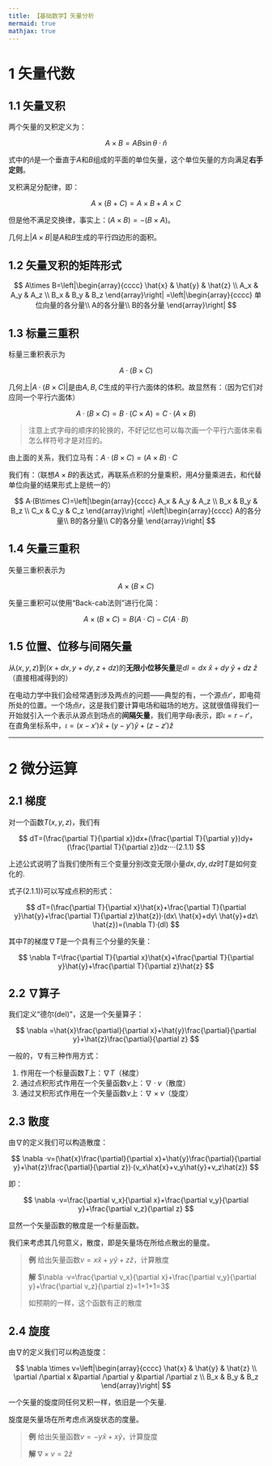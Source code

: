 ```yaml
---
title: 【基础数学】矢量分析
mermaid: true
mathjax: true
---
```


# 1 矢量代数

## 1.1 矢量叉积

两个矢量的叉积定义为：

$$
A\times B =AB\sin\theta ·\hat{n}
$$

式中的$\hat{n}$是一个垂直于$A$和$B$组成的平面的单位矢量，这个单位矢量的方向满足**右手定则**。

叉积满足分配律，即：

$$
A\times (B+C)=A\times B+A\times C
$$

但是他不满足交换律，事实上：$(A\times B)=-(B\times A)$。

几何上$\vert A\times B\vert$是$A$和$B$生成的平行四边形的面积。

## 1.2 矢量叉积的矩阵形式

$$
A\times B=\left|\begin{array}{cccc} 
 \hat{x} & \hat{y} & \hat{z} \\ 
A_x & A_y & A_z \\ 
B_x & B_y & B_z 
\end{array}\right|
=\left|\begin{array}{cccc} 
单位向量的各分量\\ 
A的各分量\\ 
B的各分量 
\end{array}\right|
$$

## 1.3 标量三重积

标量三重积表示为

$$
A·(B\times C)
$$

几何上$\vert A·(B\times C)\vert$是由$A,B,C$生成的平行六面体的体积。故显然有：（因为它们对应同一个平行六面体）

$$
A·(B\times C)=B·(C\times A)=C·(A\times B)
$$

> 注意上式字母的顺序的轮换的，不好记忆也可以每次画一个平行六面体来看怎么样符号才是对应的。

由上面的关系，我们立马有：$A·(B\times C)=(A\times B)·C$

我们有：（联想$A\times B$的表达式，再联系点积的分量乘积，用$A$分量乘进去，和代替单位向量的结果形式上是统一的）

$$
A·(B\times C)=\left|\begin{array}{cccc} 
A_x & A_y & A_z \\ 
B_x & B_y & B_z \\ 
C_x & C_y & C_z 
\end{array}\right|
=\left|\begin{array}{cccc} 
A的各分量\\ 
B的各分量\\ 
C的各分量 
\end{array}\right|
$$

## 1.4 矢量三重积

矢量三重积表示为

$$
A\times (B\times C)
$$

矢量三重积可以使用“Back-cab法则”进行化简：

$$
A\times (B\times C)=B(A·C)-C(A·B)
$$

## 1.5 位置、位移与间隔矢量

从$(x,y,z)$到$(x+dx,y+dy,z+dz)$的**无限小位移矢量**是$dl=dx\ \hat{x}+dy\ \hat{y}+dz\ \hat{z}$（直接相减得到的）

在电动力学中我们会经常遇到涉及两点的问题——典型的有，一个源点$r'$，即电荷所处的位置。一个场点$r$，这是我们要计算电场和磁场的地方。这就很值得我们一开始就引入一个表示从源点到场点的**间隔矢量**，我们用字母$\iota$表示，即$\iota=r-r'$，在直角坐标系中，$\iota=(x-x')\hat{x}+(y-y')\hat{y}+(z-z')\hat{z}$

-------

# 2 微分运算

## 2.1 梯度

对一个函数$T(x,y,z)$，我们有

$$
dT=(\frac{\partial T}{\partial x})dx+(\frac{\partial T}{\partial y})dy+(\frac{\partial T}{\partial z})dz····(2.1.1)
$$

上述公式说明了当我们使所有三个变量分别改变无限小量$dx,dy,dz$时$T$是如何变化的.

式子$(2.1.1))$可以写成点积的形式：

$$
dT=(\frac{\partial T}{\partial x}\hat{x}+\frac{\partial T}{\partial y}\hat{y}+\frac{\partial T}{\partial z}\hat{z})·(dx\ \hat{x}+dy\ \hat{y}+dz\ \hat{z})=(\nabla T)·(dl)
$$

其中$T$的梯度$\nabla T$是一个具有三个分量的矢量：

$$
\nabla T=\frac{\partial T}{\partial x}\hat{x}+\frac{\partial T}{\partial y}\hat{y}+\frac{\partial T}{\partial z}\hat{z}
$$

## 2.2 $\nabla$算子

我们定义“德尔(del)”，这是一个矢量算子：

$$
\nabla =\hat{x}\frac{\partial}{\partial x}+\hat{y}\frac{\partial}{\partial y}+\hat{z}\frac{\partial}{\partial z}
$$

一般的，$\nabla$有三种作用方式：

1. 作用在一个标量函数$T$上：$\nabla T$（梯度）
2. 通过点积形式作用在一个矢量函数$v$上：$\nabla ·v$（散度）
3. 通过叉积形式作用在一个矢量函数$v$上：$\nabla \times v$（旋度）

## 2.3 散度

由$\nabla$的定义我们可以构造散度：

$$
\nabla ·v=(\hat{x}\frac{\partial}{\partial x}+\hat{y}\frac{\partial}{\partial y}+\hat{z}\frac{\partial}{\partial z})·(v_x\hat{x}+v_y\hat{y}+v_z\hat{z})
$$

即：

$$
\nabla ·v=\frac{\partial v_x}{\partial x}+\frac{\partial v_y}{\partial y}+\frac{\partial v_z}{\partial z}
$$

显然一个矢量函数的散度是一个标量函数。

我们来考虑其几何意义，散度，即是矢量场在所给点散出的量度。

> **例**  给出矢量函数$v=x\hat{x}+y\hat{y}+z\hat{z}$，计算散度
> 
> **解**  $\nabla ·v=\frac{\partial v_x}{\partial x}+\frac{\partial v_y}{\partial y}+\frac{\partial v_z}{\partial z}=1+1+1=3$
> 
> 如预期的一样，这个函数有正的散度

## 2.4 **旋度**

由$\nabla$的定义我们可以构造旋度：

$$
\nabla \times v=\left|\begin{array}{cccc} 
 \hat{x} & \hat{y} & \hat{z} \\ 
\partial /\partial x &\partial /\partial y &\partial /\partial z \\ 
B_x & B_y & B_z 
\end{array}\right|
$$

一个矢量的旋度同任何叉积一样，依旧是一个矢量.

旋度是矢量场在所考虑点涡旋状态的度量。

> **例**  给出矢量函数$v=-y\hat{x}+x\hat{y}$，计算旋度
> 
> **解**  $\nabla \times v=2\hat{z}$
